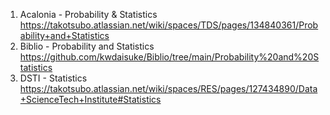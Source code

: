 1. Acalonia - Probability & Statistics https://takotsubo.atlassian.net/wiki/spaces/TDS/pages/134840361/Probability+and+Statistics
2. Biblio - Probability and Statistics https://github.com/kwdaisuke/Biblio/tree/main/Probability%20and%20Statistics
3. DSTI - Statistics https://takotsubo.atlassian.net/wiki/spaces/RES/pages/127434890/Data+ScienceTech+Institute#Statistics